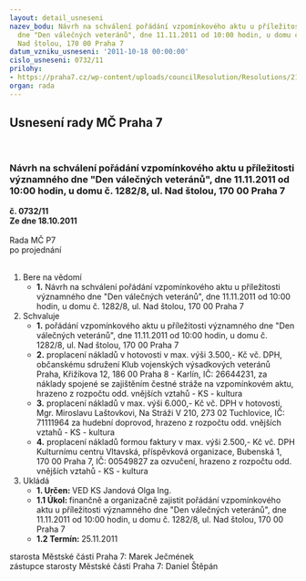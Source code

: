 ```yaml
---
layout: detail_usneseni
nazev_bodu: Návrh na schválení pořádání vzpomínkového aktu u příležitosti významného
  dne "Den válečných veteránů", dne 11.11.2011 od 10:00 hodin, u domu č. 1282/8, ul.
  Nad štolou, 170 00 Praha 7
datum_vzniku_usneseni: '2011-10-18 00:00:00'
cislo_usneseni: 0732/11
prilohy:
- https://praha7.cz/wp-content/uploads/councilResolution/Resolutions/21293/48-11-z%c3%a1pis_ze_5_jedn%c3%a1n%c3%ad_kk_ze_dne_03_10_2011.doc
organ: rada
---
```

<div id="ucUsn_pList" class="usn">
	<span><h2>Usnesení rady MČ Praha 7 </h2>
<br></span><div class="standBody">
<span><h3>Návrh na schválení pořádání vzpomínkového aktu u příležitosti významného dne "Den válečných veteránů", dne 11.11.2011 od 10:00 hodin, u domu č. 1282/8, ul. Nad štolou, 170 00 Praha 7</h3></span><div class="center">
		<strong>č. 0732/11</strong><br>
	</div>
<div class="center">
		<strong>Ze dne 18.10.2011</strong><br><br>
	</div>Rada MČ P7<br> po projednání<br><br><ol>
<li>Bere na vědomí<ul><li>
<strong>1.</strong> Návrh na schválení pořádání vzpomínkového aktu u příležitosti významného dne "Den válečných veteránů", dne 11.11.2011 od 10:00 hodin, u domu č. 1282/8, ul. Nad štolou, 170 00 Praha 7</li></ul>
</li>
<li>Schvaluje<ul>
<li>
<strong>1.</strong> pořádání vzpomínkového aktu u příležitosti významného dne "Den válečných veteránů", dne 11.11.2011 od 10:00 hodin, u domu č. 1282/8, ul. Nad štolou, 170 00 Praha 7</li>
<li>
<strong>2.</strong> proplacení nákladů v hotovosti v max. výši 3.500,- Kč vč. DPH, občanskému sdružení Klub vojenských výsadkových veteránů Praha, Křižíkova 12, 186 00 Praha 8 - Karlín, IČ: 26644231, za náklady spojené se zajištěním čestné stráže na vzpomínkovém aktu, hrazeno z rozpočtu odd. vnějších vztahů - KS - kultura</li>
<li>
<strong>3.</strong> proplacení nákladů v max. výši 6.000,- Kč vč. DPH v hotovosti, Mgr. Miroslavu Laštovkovi, Na Stráži V 210, 273 02 Tuchlovice, IČ: 71111964 za hudební doprovod, hrazeno z rozpočtu odd. vnějších vztahů - KS - kultura</li>
<li>
<strong>4.</strong> proplacení nákladů formou faktury v max. výši 2.500,- Kč vč. DPH Kulturnímu centru Vltavská, příspěvková organizace, Bubenská 1, 170 00 Praha 7, IČ: 00549827 za ozvučení, hrazeno z rozpočtu odd. vnějších vztahů - KS - kultura        </li>
</ul>
</li>
<li>Ukládá<ul>
<li>
<strong>1. Určen: </strong>VED KS Jandová Olga Ing.</li>
<li>
<strong>1.1 Úkol: </strong>finančně a organizačně zajistit pořádání vzpomínkového aktu u příležitosti významného dne "Den válečných veteránů", dne 11.11.2011 od 10:00 hodin, u domu č. 1282/8, ul. Nad štolou, 170 00 Praha 7</li>
<li>
<strong>1.2 Termín: </strong>25.11.2011</li>
</ul>
</li>
</ol>starosta Městské části Praha 7: Marek Ječmének<br>zástupce starosty Městské části Praha 7: Daniel Štěpán 
</div>
</div>